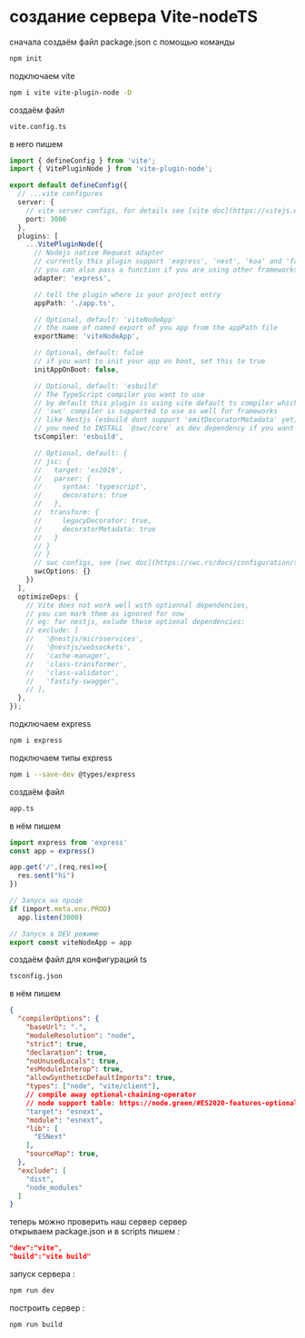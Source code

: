 # создание сервера Vite-nodeTS

сначала создаём файл package.json с помощью команды 

``` bash
npm init
```

подключаем vite

``` bash
npm i vite vite-plugin-node -D
```

создаём файл 

``` bash
vite.config.ts
```

в него пишем

``` TypeScript
import { defineConfig } from 'vite';
import { VitePluginNode } from 'vite-plugin-node';

export default defineConfig({
  // ...vite configures
  server: {
    // vite server configs, for details see [vite doc](https://vitejs.dev/config/#server-host)
    port: 3000
  },
  plugins: [
    ...VitePluginNode({
      // Nodejs native Request adapter
      // currently this plugin support 'express', 'nest', 'koa' and 'fastify' out of box,
      // you can also pass a function if you are using other frameworks, see Custom Adapter section
      adapter: 'express',

      // tell the plugin where is your project entry
      appPath: './app.ts',

      // Optional, default: 'viteNodeApp'
      // the name of named export of you app from the appPath file
      exportName: 'viteNodeApp',

      // Optional, default: false
      // if you want to init your app on boot, set this to true
      initAppOnBoot: false,

      // Optional, default: 'esbuild'
      // The TypeScript compiler you want to use
      // by default this plugin is using vite default ts compiler which is esbuild
      // 'swc' compiler is supported to use as well for frameworks
      // like Nestjs (esbuild dont support 'emitDecoratorMetadata' yet)
      // you need to INSTALL `@swc/core` as dev dependency if you want to use swc
      tsCompiler: 'esbuild',

      // Optional, default: {
      // jsc: {
      //   target: 'es2019',
      //   parser: {
      //     syntax: 'typescript',
      //     decorators: true
      //   },
      //  transform: {
      //     legacyDecorator: true,
      //     decoratorMetadata: true
      //   }
      // }
      // }
      // swc configs, see [swc doc](https://swc.rs/docs/configuration/swcrc)
      swcOptions: {}
    })
  ],
  optimizeDeps: {
    // Vite does not work well with optionnal dependencies,
    // you can mark them as ignored for now
    // eg: for nestjs, exlude these optional dependencies:
    // exclude: [
    //   '@nestjs/microservices',
    //   '@nestjs/websockets',
    //   'cache-manager',
    //   'class-transformer',
    //   'class-validator',
    //   'fastify-swagger',
    // ],
  },
});
```

подключаем express

``` bash
npm i express
```

подключаем типы express

``` bash
npm i --save-dev @types/express
```

создаём файл 

``` bash
app.ts
```

в нём пишем

``` TypeScript
import express from 'express'
const app = express()

app.get('/',(req,res)=>{
  res.sent("hi")
})

// Запуск на проде
if (import.meta.env.PROD)
  app.listen(3000)

// Запуск в DEV режиме
export const viteNodeApp = app
```

создаём файл для конфигураций ts

``` bash
tsconfig.json
```

в нём пишем

``` json
{
  "compilerOptions": {
    "baseUrl": ".",
    "moduleResolution": "node",
    "strict": true,
    "declaration": true,
    "noUnusedLocals": true,
    "esModuleInterop": true,
    "allowSyntheticDefaultImports": true,
    "types": ["node", "vite/client"],
    // compile away optional-chaining-operator
    // node support table: https://node.green/#ES2020-features-optional-chaining-operator-----
    "target": "esnext",
    "module": "esnext",
    "lib": [
      "ESNext"
    ],
    "sourceMap": true,
  },
  "exclude": [
    "dist",
    "node_modules"
  ]
}
```

теперь можно проверить наш сервер сервер
<br/>
открываем package.json и в scripts пишем :

```json
"dev":"vite",
"build":"vite build"
```

запуск сервера :

```bash
npm run dev
```

построить сервер :

```bash
npm run build
```